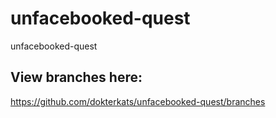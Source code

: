 # unfacebooked-quest
unfacebooked-quest

## View branches here:
https://github.com/dokterkats/unfacebooked-quest/branches
